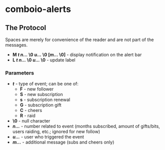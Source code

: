 comboio-alerts
==============

## The Protocol

Spaces are merely for convenience of the reader and are not part of the messages.

* **M *t n...* \0 *u...* \0 [*m...* \0]** - display notification on the alert bar
* **L *t n...* \0 *u...* \0** - update label

### Parameters

* ***t*** - type of event; can be one of:
    * **F** - new follower
    * **S** - new subscription
    * **s** - subscription renewal
    * **G** - subscription gift
    * **C** - cheers
    * **R** - raid
* **\0** - null character
* ***n...*** - number related to event (months subscribed, amount of gifts/bits, users raiding, etc.; ignored for new follow)
* ***u...*** - user who triggered the event
* ***m...*** - additional message (subs and cheers only)